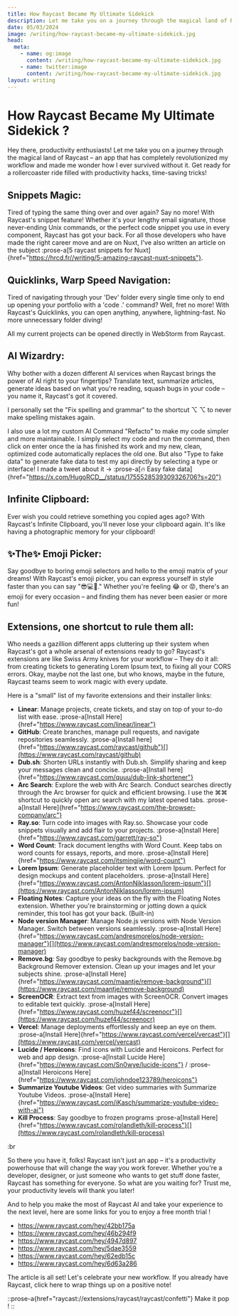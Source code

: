 ```yaml
---
title: How Raycast Became My Ultimate Sidekick
description: Let me take you on a journey through the magical land of Raycast – an app that has completely revolutionized my workflow and made me wonder how I ever survived without it.
date: 05/03/2024
image: /writing/how-raycast-became-my-ultimate-sidekick.jpg
head:
  meta:
    - name: og:image
      content: /writing/how-raycast-became-my-ultimate-sidekick.jpg
    - name: twitter:image
      content: /writing/how-raycast-became-my-ultimate-sidekick.jpg
layout: writing
---
```


# How Raycast Became My Ultimate Sidekick ?

Hey there, productivity enthusiasts! Let me take you on a journey through the magical land of Raycast – an app that has completely revolutionized my workflow and made me wonder how I ever survived without it. Get ready for a rollercoaster ride filled with productivity hacks, time-saving tricks!

## **Snippets Magic:**

Tired of typing the same thing over and over again? Say no more! With Raycast's snippet feature! Whether it's your lengthy email signature, those never-ending Unix commands, or the perfect code snippet you use in every component, Raycast has got your back. For all those developers who have made the right career move and are on Nuxt, I've also written an article on the subject :prose-a[5 raycast snippets for Nuxt]{href="https://hrcd.fr//writing/5-amazing-raycast-nuxt-snippets"}.

## **Quicklinks, Warp Speed Navigation:**

Tired of navigating through your 'Dev' folder every single time only to end up opening your portfolio with a 'code .' command? Well, fret no more! With Raycast's Quicklinks, you can open anything, anywhere, lightning-fast. No more unnecessary folder diving!

All my current projects can be opened directly in WebStorm from Raycast.

## **AI Wizardry:**

Why bother with a dozen different AI services when Raycast brings the power of AI right to your fingertips? Translate text, summarize articles, generate ideas based on what you're reading, squash bugs in your code – you name it, Raycast's got it covered.

I personally set the "Fix spelling and grammar" to the shortcut ⌥ ⌥ to never make spelling mistakes again.

I also use a lot my custom AI Command "Refacto" to make my code simpler and more maintainable. I simply select my code and run the command, then click on enter once the ia has finished its work and my new, clean, optimized code automatically replaces the old one. But also "Type to fake data" to generate fake data to test my api directly by selecting a type or interface! I made a tweet about it -> :prose-a[🔥 Easy fake data]{href="https://x.com/HugoRCD__/status/1755528539309326706?s=20"}

## **Infinite Clipboard**:

Ever wish you could retrieve something you copied ages ago? With Raycast's Infinite Clipboard, you'll never lose your clipboard again. It's like having a photographic memory for your clipboard!

## **✨The✨ Emoji Picker:**

Say goodbye to boring emoji selectors and hello to the emoji matrix of your dreams! With Raycast's emoji picker, you can express yourself in style faster than you can say "😎💻🚀." Whether you're feeling 😂 or 😡, there's an emoji for every occasion – and finding them has never been easier or more fun!

## **Extensions, one shortcut to rule them all:**

Who needs a gazillion different apps cluttering up their system when Raycast's got a whole arsenal of extensions ready to go? Raycast's extensions are like Swiss Army knives for your workflow – They do it all: from creating tickets to generating Lorem Ipsum text, to fixing all your CORS errors. Okay, maybe not the last one, but who knows, maybe in the future, Raycast teams seem to work magic with every update.

Here is a "small" list of my favorite extensions and their installer links:

- **Linear**: Manage projects, create tickets, and stay on top of your to-do list with ease. :prose-a[Install Here]{href="https://www.raycast.com/linear/linear"}
- **GitHub**: Create branches, manage pull requests, and navigate repositories seamlessly. :prose-a[Install here]{href="https://www.raycast.com/raycast/github"}[](https://www.raycast.com/raycast/github)
- **Dub.sh**: Shorten URLs instantly with Dub.sh. Simplify sharing and keep your messages clean and concise. :prose-a[Install here]{href="https://www.raycast.com/quuu/dub-link-shortener"}
- **Arc Search**: Explore the web with Arc Search. Conduct searches directly through the Arc browser for quick and efficient browsing. I use the ⌘⌘ shortcut to quickly open arc search with my latest opened tabs.  :prose-a[Install Here]{href="https://www.raycast.com/the-browser-company/arc"}
- **Ray.so**: Turn code into images with Ray.so. Showcase your code snippets visually and add flair to your projects. :prose-a[Install Here]{href="https://www.raycast.com/garrett/ray-so"}
- **Word Count**: Track document lengths with Word Count. Keep tabs on word counts for essays, reports, and more. :prose-a[Install Here]{href="https://www.raycast.com/itsmingjie/word-count"}
- **Lorem Ipsum**: Generate placeholder text with Lorem Ipsum. Perfect for design mockups and content placeholders. :prose-a[Install Here]{href="https://www.raycast.com/AntonNiklasson/lorem-ipsum"}[](https://www.raycast.com/AntonNiklasson/lorem-ipsum)
- **Floating Notes**: Capture your ideas on the fly with the Floating Notes extension. Whether you're brainstorming or jotting down a quick reminder, this tool has got your back. (Built-in)
- **Node version Manager**: Manage Node.js versions with Node Version Manager. Switch between versions seamlessly. :prose-a[Install Here]{href="https://www.raycast.com/andresmorelos/node-version-manager"}[](https://www.raycast.com/andresmorelos/node-version-manager)
- **Remove.bg**: Say goodbye to pesky backgrounds with the Remove.bg Background Remover extension. Clean up your images and let your subjects shine. :prose-a[Install Here]{href="https://www.raycast.com/maantje/remove-background"}[](https://www.raycast.com/maantje/remove-background)
- **ScreenOCR**: Extract text from images with ScreenOCR. Convert images to editable text quickly. :prose-a[Install Here]{href="https://www.raycast.com/huzef44/screenocr"}[](https://www.raycast.com/huzef44/screenocr)
- **Vercel**: Manage deployments effortlessly and keep an eye on them.  :prose-a[Install Here]{href="https://www.raycast.com/vercel/vercast"}[](https://www.raycast.com/vercel/vercast)
- **Lucide / Heroicons**: Find icons with Lucide and Heroicons. Perfect for web and app design. :prose-a[Install Lucide Here]{href="https://www.raycast.com/Sn0wye/lucide-icons"} / :prose-a[Install Heroicons Here]{href="https://www.raycast.com/johndoe123789/heroicons"}
- **Summarize Youtube Videos**: Get video summaries with Summarize Youtube Videos. :prose-a[Install Here]{href="https://www.raycast.com/iKasch/summarize-youtube-video-with-ai"}
- **Kill Process**: Say goodbye to frozen programs :prose-a[Install Here]{href="https://www.raycast.com/rolandleth/kill-process"}[](https://www.raycast.com/rolandleth/kill-process)

:br

So there you have it, folks! Raycast isn't just an app – it's a productivity powerhouse that will change the way you work forever. Whether you're a developer, designer, or just someone who wants to get stuff done faster, Raycast has something for everyone. So what are you waiting for? Trust me, your productivity levels will thank you later!

And to help you make the most of Raycast AI and take your experience to the next level, here are some links for you to enjoy a free month trial !

- <https://www.raycast.com/hey/42bb175a>
- <https://www.raycast.com/hey/46b294f9>
- <https://www.raycast.com/hey/4947d897>
- <https://www.raycast.com/hey/5dae3559>
- <https://www.raycast.com/hey/62edb15c>
- <https://www.raycast.com/hey/6d63a286>

The article is all set! Let's celebrate your new workflow. If you already have Raycast, click here to wrap things up on a positive note!

::prose-a{href="raycast://extensions/raycast/raycast/confetti"}
Make it pop !
::
